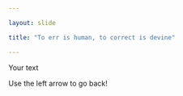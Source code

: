 ```yaml
---

layout: slide

title: "To err is human, to correct is devine"

---
```


Your text

Use the left arrow to go back!
